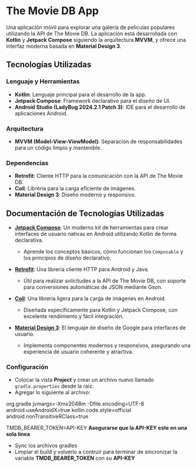 # The Movie DB App 

Una aplicación móvil para explorar una galería de películas populares utilizando la API de The Movie DB. La aplicación está desarrollada con **Kotlin** y **Jetpack Compose** siguiendo la arquitectura **MVVM**, y ofrece una interfaz moderna basada en **Material Design 3**.

## Tecnologías Utilizadas

### Lenguaje y Herramientas
- **Kotlin**: Lenguaje principal para el desarrollo de la app.
- **Jetpack Compose**: Framework declarativo para el diseño de UI.
- **Android Studio (LadyBug 2024.2.1 Patch 3)**: IDE para el desarrollo de aplicaciones Android.

### Arquitectura
- **MVVM (Model-View-ViewModel)**: Separación de responsabilidades para un código limpio y mantenible.

### Dependencias
- **Retrofit**: Cliente HTTP para la comunicación con la API de The Movie DB.
- **Coil**: Librería para la carga eficiente de imágenes.
- **Material Design 3**: Diseño moderno y responsivo.

## Documentación de Tecnologías Utilizadas

- **[Jetpack Compose](https://developer.android.com/develop/ui/compose/documentation?hl=es-419)**: Un moderno kit de herramientas para crear interfaces de usuario nativas en Android utilizando Kotlin de forma declarativa.
  - Aprende los conceptos básicos, cómo funcionan los `Composable` y los principios de diseño declarativo.

- **[Retrofit](https://square.github.io/retrofit/)**: Una librería cliente HTTP para Android y Java.
  - Útil para realizar solicitudes a la API de The Movie DB, con soporte para conversiones automáticas de JSON mediante Gson.

- **[Coil](https://coil-kt.github.io/coil/)**: Una librería ligera para la carga de imágenes en Android.
  - Diseñada específicamente para Kotlin y Jetpack Compose, con excelente rendimiento y fácil integración.

- **[Material Design 3](https://m3.material.io/)**: El lenguaje de diseño de Google para interfaces de usuario.
  - Implementa componentes modernos y responsivos, asegurando una experiencia de usuario coherente y atractiva.

### Configuración
- Colocar la vista **Project** y crear un archivo nuevo llamado `gradle.properties` desde la raiz.
- Agregar lo siguiente al archivo:

org.gradle.jvmargs=-Xmx2048m -Dfile.encoding=UTF-8
android.useAndroidX=true
kotlin.code.style=official
android.nonTransitiveRClass=true

TMDB_BEARER_TOKEN=API-KEY **Asegurarse que la API-KEY este en una sola línea**

- Sync los archivos gradles
- Limpiar el build y volverlo a contruir para terminar de sincronizar la variable **TMDB_BEARER_TOKEN** con su **API-KEY**




